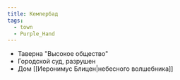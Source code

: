 ```yaml
---
title: Кемпербад
tags:
  - town
  - Purple_Hand
---
```

- Таверна "Высокое общество"
- Городской суд, разрушен
- Дом [[Иеронимус Блицен|небесного волшебника]]